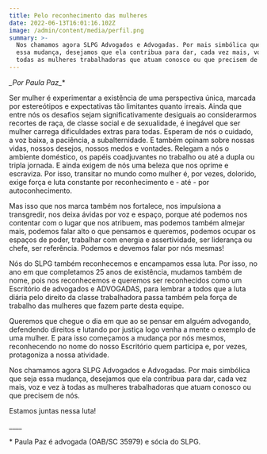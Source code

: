 ```yaml
---
title: Pelo reconhecimento das mulheres
date: 2022-06-13T16:01:16.102Z
image: /admin/content/media/perfil.png
summary: >-
  Nos chamamos agora SLPG Advogados e Advogadas. Por mais simbólica que seja
  essa mudança, desejamos que ela contribua para dar, cada vez mais, voz e vez à
  todas as mulheres trabalhadoras que atuam conosco ou que precisem de nós.
---
```

**_Por Paula Paz*_**

Ser mulher é experimentar a existência de uma perspectiva única, marcada por estereótipos e expectativas tão limitantes quanto irreais. Ainda que entre nós os desafios sejam significativamente desiguais ao considerarmos recortes de raça, de classe social e de sexualidade, é inegável que ser mulher carrega dificuldades extras para todas. Esperam de nós o cuidado, a voz baixa, a paciência, a subalternidade. E também opinam sobre nossas vidas, nossos desejos, nossos medos e vontades. Relegam a nós o ambiente doméstico, os papéis coadjuvantes no trabalho ou até a dupla ou tripla jornada. E ainda exigem de nós uma beleza que nos oprime e escraviza. Por isso, transitar no mundo como mulher é, por vezes, dolorido, exige força e luta constante por reconhecimento e - até - por autoconhecimento. 

Mas isso que nos marca também nos fortalece, nos impulsiona a transgredir, nos deixa ávidas por voz e espaço, porque até podemos nos contentar com o lugar que nos atribuem, mas podemos também almejar mais, podemos falar alto o que pensamos e queremos, podemos ocupar os espaços de poder, trabalhar com energia e assertividade, ser liderança ou chefe, ser referência. Podemos e devemos falar por nós mesmas!

Nós do SLPG também reconhecemos e encampamos essa luta. Por isso, no ano em que completamos 25 anos de existência, mudamos também de nome, pois nos reconhecemos e queremos ser reconhecidos como um Escritório de advogados e ADVOGADAS, para lembrar a todos que a luta diária pelo direito da classe trabalhadora passa também pela força de trabalho das mulheres que fazem parte desta equipe. 

Queremos que chegue o dia em que ao se pensar em alguém advogando, defendendo direitos e lutando por justiça logo venha a mente o exemplo de uma mulher. E para isso começamos a mudança por nós mesmos, reconhecendo no nome do nosso Escritório quem participa e, por vezes, protagoniza a nossa atividade. 

Nos chamamos agora SLPG Advogados e Advogadas. Por mais simbólica que seja essa mudança, desejamos que ela contribua para dar, cada vez mais, voz e vez à todas as mulheres trabalhadoras que atuam conosco ou que precisem de nós.

Estamos juntas nessa luta! 

\_\_\_\_

\* Paula Paz é advogada (OAB/SC 35979) e sócia do SLPG.
